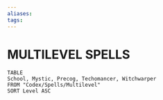 ```yaml
---
aliases: 
tags: 
---
```


# MULTILEVEL SPELLS
``` dataview
TABLE
School, Mystic, Precog, Techomancer, Witchwarper
FROM "Codex/Spells/Multilevel"
SORT Level ASC
```